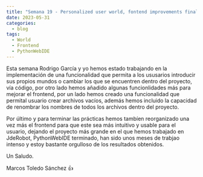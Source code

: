 ```yaml
---
title: "Semana 19 - Personalized user world, fontend improvements final entry :)"
date: 2023-05-31
categories:
  - blog
tags:
  - World
  - Frontend
  - PythonWebIDE
---
```


Esta semana Rodrigo García y yo hemos estado trabajando en la implementación de una funcionalidad que permita a los ususarios introducir sus propios mundos o cambiar los que se encuentren dentro del proyecto, vía código, por otro lado hemos añadido algunas funcionlidades más para mejorar el frontend, por un lado hemos creado una funcionalidad que permital usuario crear archivos vacíos, además hemos incluido la capacidad de renombrar los nombres de todos los archivos dentro del proyecto.

Por último y para terminar las prácticas hemos tambíen reorganizado una vez más el frontend para que este sea más intuitivo y usable para el usuario, dejando el proyecto más grande en el que hemos trabajado en JdeRobot, PythonWebIDE terminado, han sido unos meses de trabjao intenso y estoy bastante orgulloso de los resultados obtenidos.

Un Saludo.

Marcos Toledo Sánchez 👍
